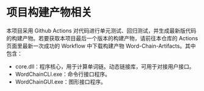 # 项目构建产物相关

本项目采用 Github Actions 对代码进行单元测试、回归测试，并生成最新版代码的构建产物。若要获取本项目最后一个版本的构建产物，请前往本仓库的 Actions 页面里最新一次成功的 Workflow 中下载构建产物 Word-Chain-Artifacts。其中包含：
- core.dll：程序核心，用于计算单词链。动态链接库，可用于对接用户接口。
- WordChainCLI.exe：命令行接口程序。
- WordChainGUI.exe：图形接口程序。
